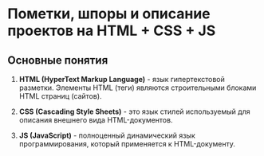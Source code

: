 # Пометки, шпоры и описание проектов на HTML + CSS + JS

## Основные понятия

1. **HTML (HyperText Markup Language)** - язык гипертекстовой разметки. Элементы HTML (теги) являются строительными блоками HTML страниц (сайтов).

2. **CSS (Cascading Style Sheets)** - это язык стилей используемый для описания внешнего вида HTML-документов.

3. **JS (JavaScript)** - полноценный динамический язык программирования, который применяется к HTML-документу.

